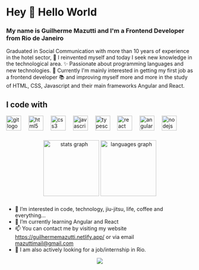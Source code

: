 <h1 align="left">Hey 👋 Hello World</h1>
<h3 align="left">My name is Guilherme Mazutti and I'm a Frontend Developer from Rio de Janeiro</h3>
Graduated in Social Communication with more than 10 years of experience in the hotel sector, 
🎲 I reinvented myself and today I seek new knowledge in the technological area. 
✨ Passionate about programming languages ​​and new technologies. 
🎯 Currently I'm mainly interested in getting my first job as a frontend developer 
📚 and improving myself more and more in the study of HTML, CSS, Javascript 
and their main frameworks Angular and React.

<h2 align="left">I code with</h2>

<div align="left">
  <img src="https://cdn.jsdelivr.net/gh/devicons/devicon/icons/git/git-original.svg" height="40" alt="git logo"  />
  <img width="12" />
  <img src="https://cdn.jsdelivr.net/gh/devicons/devicon/icons/html5/html5-original.svg" height="40" alt="html5 logo"  />
  <img width="12" />
  <img src="https://cdn.jsdelivr.net/gh/devicons/devicon/icons/css3/css3-original.svg" height="40" alt="css3 logo"  />
  <img width="12" />
  <img src="https://cdn.jsdelivr.net/gh/devicons/devicon/icons/javascript/javascript-original.svg" height="40" alt="javascript logo"  />
  <img width="12" />
  <img src="https://cdn.jsdelivr.net/gh/devicons/devicon/icons/typescript/typescript-original.svg" height="40" alt="typescript logo"  />
  <img width="12" />
  <img src="https://cdn.jsdelivr.net/gh/devicons/devicon/icons/react/react-original.svg" height="40" alt="react logo"  />
  <img width="12" />
  <img src="https://cdn.jsdelivr.net/gh/devicons/devicon/icons/angularjs/angularjs-original.svg" height="40" alt="angularjs logo"  />
  <img width="12" />
  <img src="https://cdn.jsdelivr.net/gh/devicons/devicon/icons/nodejs/nodejs-original.svg" height="40" alt="nodejs logo"  />
  <img width="12" />
</div>

###

<div align="center">
  <img src="https://github-readme-stats.vercel.app/api?username=MazuttiGuilherme&hide_title=false&hide_rank=false&show_icons=true&include_all_commits=true&count_private=true&disable_animations=false&theme=dracula&locale=en&hide_border=false&order=1" height="150" alt="stats graph"  />
  <img src="https://github-readme-stats.vercel.app/api/top-langs?username=MazuttiGuilherme&locale=en&hide_title=false&layout=compact&card_width=320&langs_count=5&theme=dracula&hide_border=false&order=2" height="150" alt="languages graph"  />
</div>

###

- 👀 I’m interested in code, technology, jiu-jitsu, life, coffee and everything...
- 🌱 I’m currently learning Angular and React
- 📫 You can contact me by visiting my website https://guilhermemazutti.netlify.app/ or via email mazuttimail@gmail.com
- 🎯  I am also actively looking for a job/internship in Rio.

<div align="center">
  <img src="https://profile-counter.glitch.me/MazuttiGuilherme/count.svg?"  />
</div>

###
